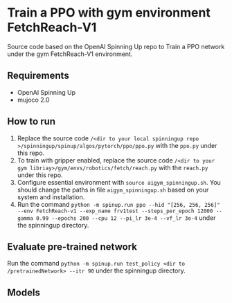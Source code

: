 # Train a PPO with gym environment FetchReach-V1

Source code based on the OpenAI Spinning Up repo to Train a PPO network under the gym FetchReach-V1 environment. 

## Requirements

- OpenAI Spinning Up
- mujoco 2.0

## How to run

1. Replace the source code `/<dir to your local spinningup repo >/spinningup/spinup/algos/pytorch/ppo/ppo.py` with the `ppo.py` under this repo. 
2. To train with gripper enabled, replace the source code `/<dir to your gym libriay>/gym/envs/robotics/fetch/reach.py` with the `reach.py` under this repo.
3. Configure essential environment with `source aigym_spinningup.sh`. You should change the paths in file `aigym_spinningup.sh` based on your system and installation. 
4. Run the command `python -m spinup.run ppo --hid "[256, 256, 256]" --env FetchReach-v1 --exp_name frv1test --steps_per_epoch 12000 --gamma 0.99 --epochs 200 --cpu 12 --pi_lr 3e-4 --vf_lr 3e-4` under the spinningup directory.

## Evaluate pre-trained network

Run the command `python -m spinup.run test_policy <dir to /pretrainedNetwork> --itr 90` under the spinningup directory.

## Models
